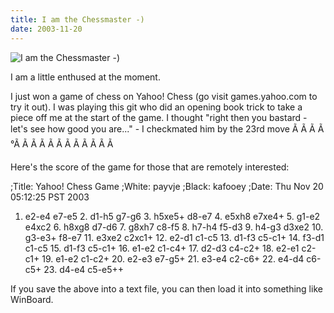 ```yaml
---
title: I am the Chessmaster -)
date: 2003-11-20
---
```


![I am the Chessmaster -)](https://source.unsplash.com/FHnnjk1Yj7Y/1600x900)

I am a little enthused at the moment.

I just won a game of chess on Yahoo! Chess (go visit games.yahoo.com to try it out). I was playing this git who did an opening book trick to take a piece off me at the start of the game. I thought "right then you bastard - let's see how good you are..." - I checkmated him by the 23rd move Ã Ã Ã Ã °Ã Ã Ã Ã Ã Ã Ã Ã Ã Ã Ã Ã 

Here's the score of the game for those that are remotely interested:

;Title: Yahoo! Chess Game ;White: payvje ;Black: kafooey ;Date: Thu Nov 20 05:12:25 PST 2003

 1. e2-e4 e7-e5 2. d1-h5 g7-g6 3. h5xe5+ d8-e7 4. e5xh8 e7xe4+ 5. g1-e2 e4xc2 6.     h8xg8 d7-d6 7. g8xh7 c8-f5 8. h7-h4 f5-d3 9. h4-g3 d3xe2 10. g3-e3+ f8-e7     11. e3xe2 c2xc1+ 12. e2-d1 c1-c5 13. d1-f3 c5-c1+ 14. f3-d1 c1-c5 15. d1-f3     c5-c1+ 16. e1-e2 c1-c4+ 17. d2-d3 c4-c2+ 18. e2-e1 c2-c1+ 19. e1-e2 c1-c2+     20. e2-e3 e7-g5+ 21. e3-e4 c2-c6+ 22. e4-d4 c6-c5+ 23. d4-e4 c5-e5++

If you save the above into a text file, you can then load it into something like WinBoard.
